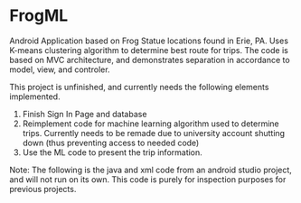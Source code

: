 # FrogML
Android Application based on Frog Statue locations found in Erie, PA.  Uses K-means clustering algorithm to determine best route for trips.
The code is based on MVC architecture, and demonstrates separation in accordance to model, view, and controler. 

This project is unfinished, and currently needs the following elements implemented.

1. Finish Sign In Page and database
2. Reimplement code for machine learning algorithm used to determine trips. Currently needs to be remade due to university account shutting down (thus preventing access to needed code)
3. Use the ML code to present the trip information.


Note: The following is the java and xml code from an android studio project, and will not run on its own. This code is purely for inspection purposes for previous projects.
